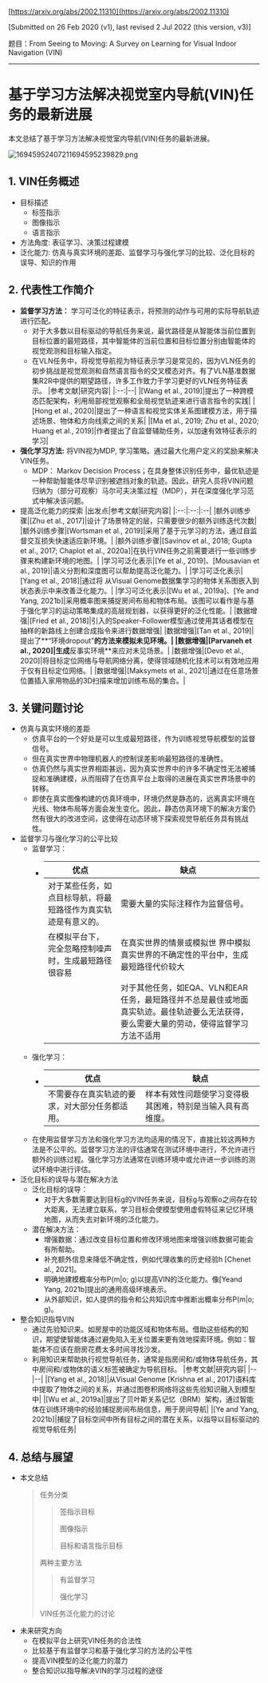 [https://arxiv.org/abs/2002.11310](https://arxiv.org/abs/2002.11310)

[Submitted on 26 Feb 2020 (v1), last revised 2 Jul 2022 (this version, v3)]

题目：From Seeing to Moving: A Survey on Learning for Visual Indoor Navigation (VIN)

---

# 基于学习方法解决视觉室内导航(VIN)任务的最新进展

本文总结了基于学习方法解决视觉室内导航(VIN)任务的最新进展。

![16945952407211694595239829.png](https://fastly.jsdelivr.net/gh/Chenjiangwen/ImageHostingService@main/pic/16945952407211694595239829.png)

## 1. VIN任务概述

- 目标描述
  - 标签指示
  - 图像指示
  - 语言指示
- 方法角度: 表征学习、决策过程建模
- 泛化能力: 仿真与真实环境的差距、监督学习与强化学习的比较、泛化目标的误导、知识的作用

## 2. 代表性工作简介

- **监督学习方法：** 学习可泛化的特征表示，将预测的动作与可用的实际导航轨迹进行匹配。
  - 对于大多数以目标驱动的导航任务来说，最优路径是从智能体当前位置到目标位置的最短路径，其中智能体的当前位置和目标位置分别由智能体的视觉观测和目标输入指定。
  - 在VLN任务中，将视觉导航视为特征表示学习是常见的，因为VLN任务的初步挑战是视觉观测和自然语言指令的交叉模态对齐。有了VLN基准数据集R2R中提供的期望路径，许多工作致力于学习更好的VLN任务特征表示。
    |参考文献|研究内容|
    |:--:|--|
    |[Wang et al., 2019]|提出了一种跨模态匹配架构，利用局部视觉观察和全局视觉轨迹来进行语言指令的实践|
    |[Hong et al., 2020]|提出了一种语言和视觉实体关系图建模方法，用于描述场景、物体和方向线索之间的关系|
    |[Ma et al., 2019; Zhu et al., 2020; Huang et al., 2019]|作者提出了自监督辅助任务，以加速有效特征表示的学习|
- **强化学习方法:** 将VIN视为MDP, 学习策略。通过最大化用户定义的奖励来解决VIN任务。
  - MDP： Markov Decision Process；在具身整体识别任务中，最优轨迹是一种帮助智能体尽早识别被遮挡对象的轨迹。因此，研究人员将VIN问题归纳为（部分可观察）马尔可夫决策过程（MDP），并在深度强化学习范式中解决该问题。
- 提高泛化能力的探索
  |出发点|参考文献|研究内容|
  |:--:|:--:|:--|
  |额外训练步骤|[Zhu et al., 2017]|设计了场景特定的层，只需要很少的额外训练迭代次数|
  |额外训练步骤|[Wortsman et al., 2019]|采用了基于元学习的方法，通过自监督交互损失快速适应新环境。|
  |额外训练步骤|[Savinov et al., 2018; Gupta et al., 2017; Chaplot et al., 2020a]|在执行VIN任务之前需要进行一些训练步骤来构建新环境的地图。|
  |学习可泛化表示|[Ye et al., 2019]、[Mousavian et al., 2019]|语义分割和深度图可以帮助提高泛化能力。|
  |学习可泛化表示|[Yang et al., 2018]|通过将 从Visual Genome数据集学习的物体关系图嵌入到状态表示中来改善泛化能力。|
  |学习可泛化表示|[Wu et al., 2019a]、[Ye and Yang, 2021b]|采用概率图来捕捉房间布局和物体布局。该图可以看作是与基于强化学习的运动策略集成的高层规划器，以获得更好的泛化性能。|
  |数据增强|[Fried et al., 2018]|引入的Speaker-Follower模型通过使用其话者模型在抽样的新路线上创建合成指令来进行数据增强|
  |数据增强|[Tan et al., 2019]|提出了**“环境dropout”**的方法来模拟未见环境。|
  |数据增强|[Parvaneh et al., 2020]|生成**反事实环境**来应对未见场景。|
  |数据增强|[Devo et al., 2020]|将目标定位网络与导航网络分离，使得领域随机化技术可以有效地应用于仅有目标定位网络。|
  |数据增强|[Maksymets et al., 2021]|通过在任意场景位置插入家用物品的3D扫描来增加训练布局的集合。|

## 3. 关键问题讨论

- 仿真与真实环境的差距
  - 仿真平台的一个好处是可以生成最短路径，作为训练视觉导航模型的监督信号。
  - 但在真实世界中物理机器人的控制误差影响最短路径的准确性。
  - 仿真仍然与真实世界相距甚远，因为真实世界中的许多不确定性无法被捕捉和准确建模，从而阻碍了在仿真平台上取得的进展在真实世界场景中的转移。
  - 即使在真实图像构建的仿真环境中，环境仍然是静态的，远离真实环境在光线、物体布局等方面会发生变化。因此，静态仿真环境下的解决方案仍然有很大的改进空间，这使得在动态环境下探索视觉导航任务具有挑战性。
- 监督学习与强化学习的公平比较
  - 监督学习：
    - |优点|缺点|
      |--|--|
      |对于某些任务，如点目标导航，将最短路径作为真实轨迹是有意义的。|需要大量的实际注释作为监督信号。|
      |在模拟平台下， 完全忽略控制噪声时，生成最短路径很容易|在真实世界的情景或模拟世 界中模拟真实世界的不确定性的平台中，生成最短路径代价较大|
      ||对于其他任务，如EQA、VLN和EAR任务，最短路径并不总是最佳或地面真实轨迹。最佳轨迹要么无法获得，要么需要大量的劳动，使得监督学习方法不适用|
  - 强化学习：
    - |优点|缺点|
      |--|--|
      |不需要存在真实轨迹的要求，对大部分任务都适用。|样本有效性问题使学习变得极其困难，特别是当输入具有高维度。|
  - 在使用监督学习方法和强化学习方法均适用的情况下，直接比较这两种方法是不公平的。监督学习方法的评估通常在测试环境中进行，不允许进行额外的训练过程。强化学习方法通常在训练环境中或允许进一步训练的测试环境中进行评估。
- 泛化目标的误导与潜在解决方法
  - 泛化目标的误导：
    - 对于大多数需要达到目标g的VIN任务来说，目标g与观察o之间存在较大距离，无法建立联系，学习目标会使模型使用虚假特征来记忆环境地图，从而失去对新环境的泛化能力。
  - 潜在解决方法：
    - 增强数据：通过改变目标位置和修改环境地图来增强训练数据可能会有所帮助。
    - 补充额外信息来降低不确定性，例如代理收集的历史经验h [Chenet al., 2021]。
    - 明确地建模概率分布P(m|o; g)以提高VIN的泛化能力。像[Yeand Yang, 2021b]提出的通用高级环境表示。
    - 从外部知识，如人提供的指令和公共知识库中推断出概率分布P(m|o; g)。
- 整合知识指导VIN
  - 通过先验知识来。如房屋中的功能区域和物体布局。借助这些结构的知识，期望使智能体通过避免陷入无关位置来更有效地探索环境。例如：智能体不应该在厨房花费太多时间寻找沙发。
  - 利用知识来帮助执行视觉导航任务，通常是指房间和/或物体导航任务，其中房间和/或物体的语义标签被确定为导航目标。
    |参考文献|研究内容|
    |--|--|
    |[Yang et al., 2018]|从Visual Genome [Krishna et al., 2017]语料库中提取了物体之间的关系，并通过图卷积网络将这些先验知识融入到模型中|
    |[Wu et al., 2019a]|提出了贝叶斯关系记忆（BRM）架构，通过智能体在训练环境中的经验捕捉房间布局信息，用于房间导航|
    |[Ye and Yang, 2021b]|捕捉了目标空间中所有目标之间的潜在关系，以指导以目标驱动的视觉导航任务|

## 4. 总结与展望

- 本文总结
  > 任务分类
  > 
  > > 签指示目标
  > > 
  > > 图像指示
  > > 
  > > 目标和语言指示目标
  > 
  > 两种主要方法
  > 
  > > 有监督学习
  > > 
  > > 强化学习
  > 
  > VIN任务泛化能力的讨论
- 未来研究方向
  - 在模拟平台上研究VIN任务的合法性
  - 比较基于有监督学习和基于强化学习的方法的公平性
  - 提高VIN模型的泛化能力的潜力
  - 整合知识以指导解决VIN的学习过程的途径
